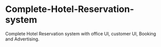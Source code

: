 # Complete-Hotel-Reservation-system
Complete Hotel Reservation system with office UI, customer UI, Booking and Advertising.

